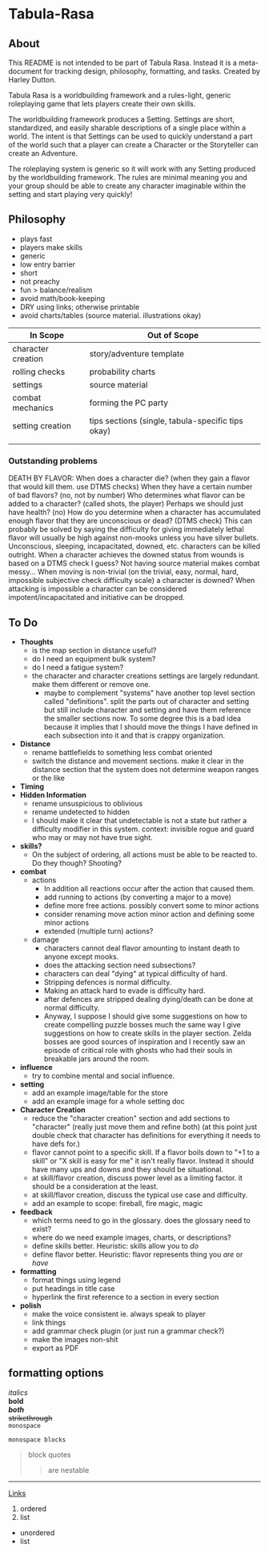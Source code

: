 # Tabula-Rasa
## About
This README is not intended to be part of Tabula Rasa. Instead it is a meta-document for tracking design, philosophy, formatting, and tasks. Created by Harley Dutton.

Tabula Rasa is a worldbuilding framework and a rules-light, generic roleplaying game that lets players create their own skills.

The worldbuilding framework produces a Setting. Settings are short, standardized, and easily sharable descriptions of a single place within a world. The intent is that Settings can be used to quickly understand a part of the world such that a player can create a Character or the Storyteller can create an Adventure.

The roleplaying system is generic so it will work with any Setting produced by the worldbuilding framework. The rules are minimal meaning you and your group should be able to create any character imaginable within the setting and start playing very quickly!

## Philosophy
- plays fast
- players make skills
- generic
- low entry barrier
- short
- not preachy
- fun > balance/realism
- avoid math/book-keeping
- DRY using links; otherwise printable
- avoid charts/tables (source material. illustrations okay)

| In Scope           | Out of Scope                                      |
| ------------------ | ------------------------------------------------- |
| character creation | story/adventure template                          |
| rolling checks     | probability charts                                |
| settings           | source material                                   |
| combat mechanics   | forming the PC party                              |
| setting creation   | tips sections (single, tabula-specific tips okay) |
|                    |                                                   |
|                    |                                                   |

### Outstanding problems
DEATH BY FLAVOR: When does a character die? (when they gain a flavor that would kill them. use DTMS checks) When they have a certain number of bad flavors? (no, not by number) Who determines what flavor can be added to a character? (called shots, the player) Perhaps we should just have health? (no) How do you determine when a character has accumulated enough flavor that they are unconscious or dead? (DTMS check) This can probably be solved by saying the difficulty for giving immediately lethal flavor will usually be high against non-mooks unless you have silver bullets. Unconscious, sleeping, incapacitated, downed, etc. characters can be killed outright. When a character achieves the downed status from wounds is based on a DTMS check I guess? Not having source material makes combat messy... When moving is non-trivial (on the trivial, easy, normal, hard, impossible subjective check difficulty scale) a character is downed? When attacking is impossible a character can be considered impotent/incapacitated and initiative can be dropped.

## To Do
- **Thoughts**
  - is the map section in distance useful?
  - do I need an equipment bulk system?
  - do I need a fatigue system?
  - the character and character creations settings are largely redundant. make them different or remove one.
    - maybe to complement "systems" have another top level section called "definitions". split the parts out of character and setting but still include character and setting and have them reference the smaller sections now. To some degree this is a bad idea because it implies that I should move the things I have defined in each subsection into it and that is crappy organization.
- **Distance**
  - rename battlefields to something less combat oriented
  - switch the distance and movement sections. make it clear in the distance section that the system does not determine weapon ranges or the like
- **Timing**
- **Hidden Information**
  - rename unsuspicious to oblivious
  - rename undetected to hidden
  - I should make it clear that undetectable is not a state but rather a difficulty modifier in this system. context: invisible rogue and guard who may or may not have true sight.
- **skills?**
  - On the subject of ordering, all actions must be able to be reacted to. Do they though? Shooting?
- **combat**
  - actions
    - In addition all reactions occur after the action that caused them.
    - add running to actions (by converting a major to a move)
    - define more free actions. possibly convert some to minor actions
    - consider renaming move action minor action and defining some minor actions
    - extended (multiple turn) actions?
  - damage
    - characters cannot deal flavor amounting to instant death to anyone except mooks. 
    - does the attacking section need subsections?
    - characters can deal "dying" at typical difficulty of hard. 
    - Stripping defences is normal difficulty. 
    - Making an attack hard to evade is difficulty hard. 
    - after defences are stripped dealing dying/death can be done at normal difficulty.
    - Anyway, I suppose I should give some suggestions on how to create compelling puzzle bosses much the same way I give suggestions on how to create skills in the player section. Zelda bosses are good sources of inspiration and I recently saw an episode of critical role with ghosts who had their souls in breakable jars around the room.
- **influence**
  - try to combine mental and social influence.
- **setting**
  - add an example image/table for the store
  - add an example image for a whole setting doc
- **Character Creation**
  - reduce the "character creation" section and add sections to "character" (really just move them and refine both) (at this point just double check that character has definitions for everything it needs to have defs for.)
  - flavor cannot point to a specific skill. If a flavor boils down to "+1 to a skill" or "X skill is easy for me" it isn't really flavor. Instead it should have many ups and downs and they should be situational.
  - at skill/flavor creation, discuss power level as a limiting factor. it should be a consideration at the least.
  - at skill/flavor creation, discuss the typical use case and difficulty.
  - add an example to scope: fireball, fire magic, magic
- **feedback**
  - which terms need to go in the glossary. does the glossary need to exist?
  - where do we need example images, charts, or descriptions?
  - define skills better. Heuristic: skills allow you to *do*
  - define flavor better. Heuristic: flavor represents thing you *are* or *have*
- **formatting**
  - format things using legend
  - put headings in title case
  - hyperlink the first reference to a section in every section
- **polish**
  - make the voice consistent ie. always speak to player
  - link things
  - add grammar check plugin (or just run a grammar check?)
  - make the images non-shit
  - export as PDF

## formatting options
<!--html style comment-->
_italics_  
__bold__  
___both___  
~~strikethrough~~  
`monospace`  
```
monospace blocks
```
> block quotes
>> are nestable  
***
[Links](#formatting-options)
1. ordered
2. list   
- unordered
- list   
